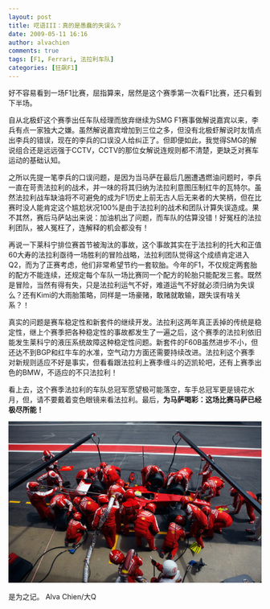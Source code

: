 ```yaml
---
layout: post
title: 呓语III：真的是愚蠢的失误么？
date: 2009-05-11 16:16
author: alvachien
comments: true
tags: [F1, Ferrari, 法拉利车队]
categories: [狂飙F1]
---
```


好不容易看到一场F1比赛，屈指算来，居然是这个赛季第一次看F1比赛，还只看到下半场。

自从北极虾这个赛季出任车队经理而放弃继续为SMG F1赛事做解说嘉宾以来，李兵有点一家独大之嫌。虽然解说嘉宾增加到三位之多，但没有北极虾解说时友情点出李兵的错误，现在的李兵的口误没人给纠正了。但即便如此，我觉得SMG的解说组合还是远远强于CCTV，CCTV的那位女解说连规则都不清楚，更缺乏对赛车运动的基础认知。

之所以先提一笔李兵的口误问题，是因为当马萨在最后几圈遭遇燃油问题时，李兵一直在苛责法拉利的战术，并一味的将其归纳为法拉利意图压制红牛的瓦特尔。虽然法拉利战车缺油将不可避免的成为F1历史上前无古人后无来者的大笑柄，但在比赛时没人能肯定这个尴尬状况100%是由于法拉利的战术和团队计算失误造成。果不其然，赛后马萨站出来说：加油机出了问题，而车队的估算没错！好冤枉的法拉利团队，被人冤枉了，连解释的机会都没有！

再说一下莱科宁排位赛首节被淘汰的事故，这个事故其实在于法拉利的托大和正值60大寿的法拉利亟待一场胜利的冒险战略，法拉利团队觉得这个成绩肯定进入Q2，而为了正赛考虑，他们非常希望节约一套软胎。今年的F1，不仅规定两套胎的配方不能连续，还规定每个车队一场比赛同一个配方的轮胎只能配发三套。既然是冒险，当然有得有失，只是法拉利运气不好，难道运气不好就必须归纳为失误么？还有Kimi的大雨胎策略，同样是一场豪赌，敢赌就敢输，跟失误有啥关系？！

真实的问题是赛车稳定性和新套件的继续开发。法拉利这两年真正丢掉的传统是稳定性，继上个赛季把各种稳定性的事故都发生了一遍之后，这个赛季的法拉利依旧能发生莱科宁的液压系统故障这种稳定性问题。新套件的F60B虽然进步不小，但还达不到BGP和红牛车的水准，空气动力方面还需要持续改进。法拉利这个赛季对新规则适应不好是事实，但看看跟法拉利上赛季缠斗的迈凯轮吧，还有上赛季出色的BMW，不适应的不只法拉利！

看上去，这个赛季法拉利的车队总冠军愿望极可能落空，车手总冠军更是镜花水月，但，请不要戴着变色眼镜来看法拉利。最后，**为马萨喝彩：这场比赛马萨已经极尽所能！**


![马萨加油](/assets/uploads/2009/05/U1166P6T12D4372934F44DT20090511003026.jpg)


是为之记。
Alva Chien/大Q

